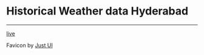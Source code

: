 # Historical Weather data Hyderabad

---

<!-- ![image](https://user-images.githubusercontent.com/81188/93883886-755c1980-fce2-11ea-824f-cb97a936290e.png) -->

[live](https://weather-hyderabad.puvvadi.me)

Favicon by [Just UI](https://www.iconfinder.com/icons/669958/cloud_forecast_sun_weather_icon)
